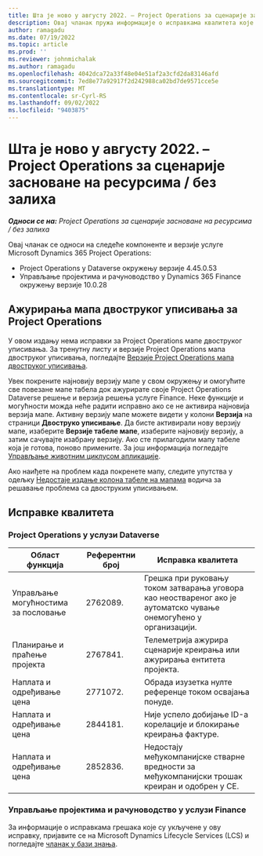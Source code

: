 ```yaml
---
title: Шта је ново у августу 2022. – Project Operations за сценарије засноване на ресурсима / без залиха
description: Овај чланак пружа информације о исправкама квалитета које су доступне у издању услуге Microsoft Dynamics 365 Project Operations за август 2022. за сценарије засноване на ресурсима/без залиха.
author: ramagadu
ms.date: 07/19/2022
ms.topic: article
ms.prod: ''
ms.reviewer: johnmichalak
ms.author: ramagadu
ms.openlocfilehash: 4042dca72a33f48e04e51af2a3cfd2da83146afd
ms.sourcegitcommit: 7ed8e77a92917f2d242988ca02bd7de9571cce5e
ms.translationtype: MT
ms.contentlocale: sr-Cyrl-RS
ms.lasthandoff: 09/02/2022
ms.locfileid: "9403875"
---
```

# <a name="whats-new-august-2022---project-operations-for-resourcenon-stocked-based-scenarios"></a>Шта је ново у августу 2022. – Project Operations за сценарије засноване на ресурсима / без залиха

_**Односи се на:** Project Operations за сценарије засноване на ресурсима / без залиха_

Овај чланак се односи на следеће компоненте и верзије услуге Microsoft Dynamics 365 Project Operations:

- Project Operations у Dataverse окружењу верзије 4.45.0.53
- Управљање пројектима и рачуноводство у Dynamics 365 Finance окружењу верзије 10.0.28

## <a name="project-operations-dual-write-maps-updates"></a>Ажурирања мапа двоструког уписивања за Project Operations

У овом издању нема исправки за Project Operations мапе двоструког уписивања. За тренутну листу и верзије Project Operations мапа двоструког уписивања, погледајте [Верзије Project Operations мапа двоструког уписивања](../environment/resource-dual-write-maps.md).

Увек покрените најновију верзију мапе у свом окружењу и омогућите све повезане мапе табела док ажурирате своје Project Operations Dataverse решење и верзија решења услуге Finance. Неке функције и могућности можда неће радити исправно ако се не активира најновија верзија мапе. Активну верзију мапе можете видети у колони **Верзија** на страници **Двоструко уписивање**. Да бисте активирали нову верзију мапе, изаберите **Верзије табеле мапе**, изаберите најновију верзију, а затим сачувајте изабрану верзију. Ако сте прилагодили мапу табеле која је готова, поново примените. За још информација погледајте [Управљање животним циклусом апликације](/dynamics365/fin-ops-core/dev-itpro/data-entities/dual-write/app-lifecycle-management).

Ако наиђете на проблем када покренете мапу, следите упутства у одељку [Недостаје издање колона табеле на мапама](/dynamics365/fin-ops-core/dev-itpro/data-entities/dual-write/dual-write-troubleshooting-finops-upgrades#missing-table-columns-issue-on-maps) водича за решавање проблема са двоструким уписивањем.

## <a name="quality-updates"></a>Исправке квалитета

### <a name="project-operations-on-dataverse"></a>Project Operations у услузи Dataverse

| Област функција | Референтни број | Исправка квалитета |
| --- | --- | --- |
| Управљање могућностима за пословање | 2762089. | Грешка при руковању током затварања уговора као неоствареног ако је аутоматско чување онемогућено у организацији.|
|Планирање и праћење пројекта | 2767841. | Телеметрија ажурира сценарије креирања или ажурирања ентитета пројекта.|
|Наплата и одређивање цена | 2771072. | Обрада изузетка нулте референце током освајања понуде.|
|Наплата и одређивање цена | 2844181. |Није успело добијање ID-а корелације и блокирање креирања фактуре.|
|Наплата и одређивање цена | 2852836. | Недостају међукомпанијске стварне вредности за међукомпанијски трошак креиран и одобрен у CE.|


### <a name="project-management-and-accounting-in-finance"></a>Управљање пројектима и рачуноводство у услузи Finance

За информације о исправкама грешака које су укључене у ову исправку, пријавите се на Microsoft Dynamics Lifecycle Services (LCS) и погледајте [чланак у бази знања](https://fix.lcs.dynamics.com/Issue/Details?bugId=694438).
